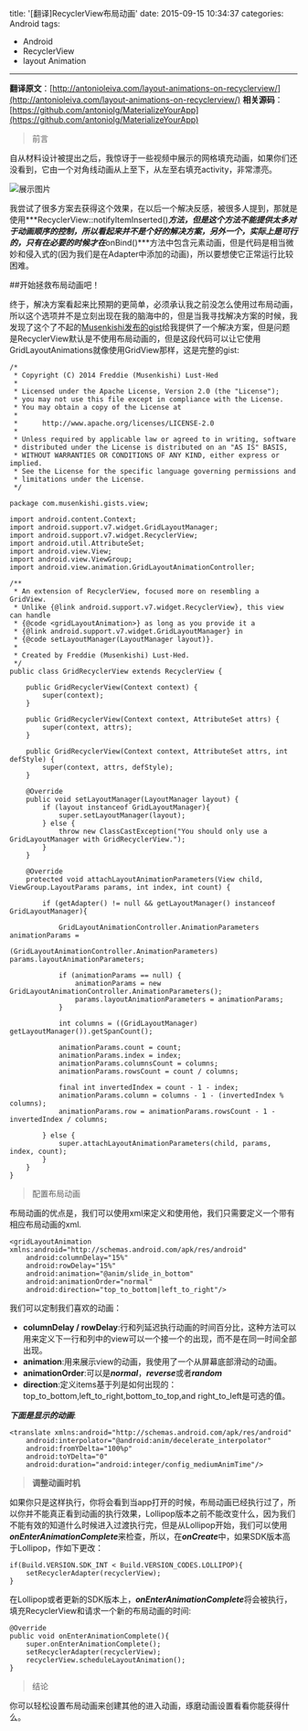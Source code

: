 title: '[翻译]RecyclerView布局动画'
date: 2015-09-15 10:34:37
categories: Android
tags:
- Android
- RecyclerView
- layout Animation

---

**翻译原文**：[http://antonioleiva.com/layout-animations-on-recyclerview/](http://antonioleiva.com/layout-animations-on-recyclerview/)
**相关源码**：[https://github.com/antoniolg/MaterializeYourApp](https://github.com/antoniolg/MaterializeYourApp)
> 前言

自从材料设计被提出之后，我惊讶于一些视频中展示的网格填充动画，如果你们还没看到，它由一个对角线动画从上至下，从左至右填充activity，非常漂亮。

![展示图片](http://antonioleiva.com/wp-content/uploads/2015/09/layout_animation_recyclerview.gif)

我尝试了很多方案去获得这个效果，在以后一个解决反感，被很多人提到，那就是使用***RecyclerView::notifyItemInserted()***方法，但是这个方法不能提供太多对于动画顺序的控制，所以看起来并不是个好的解决方案，另外一个，实际上是可行的，只有在必要的时候才在***onBind()***方法中包含元素动画，但是代码是相当微妙和侵入式的(因为我们是在Adapter中添加的动画)，所以要想使它正常运行比较困难。

##开始拯救布局动画吧！

终于，解决方案看起来比预期的更简单，必须承认我之前没怎么使用过布局动画，所以这个选项并不是立刻出现在我的脑海中的，但是当我寻找解决方案的时候，我发现了这个了不起的[Musenkishi发布的gist](https://gist.github.com/Musenkishi/8df1ab549857756098ba)给我提供了一个解决方案，但是问题是RecyclerView默认是不使用布局动画的，但是这段代码可以让它使用GridLayoutAnimations就像使用GridView那样，这是完整的gist:


	/*
	 * Copyright (C) 2014 Freddie (Musenkishi) Lust-Hed
	 *
	 * Licensed under the Apache License, Version 2.0 (the "License");
	 * you may not use this file except in compliance with the License.
	 * You may obtain a copy of the License at
	 *
	 *      http://www.apache.org/licenses/LICENSE-2.0
	 *
	 * Unless required by applicable law or agreed to in writing, software
	 * distributed under the License is distributed on an "AS IS" BASIS,
	 * WITHOUT WARRANTIES OR CONDITIONS OF ANY KIND, either express or implied.
	 * See the License for the specific language governing permissions and
	 * limitations under the License.
	 */
	 
	package com.musenkishi.gists.view;

	import android.content.Context;
	import android.support.v7.widget.GridLayoutManager;
	import android.support.v7.widget.RecyclerView;
	import android.util.AttributeSet;
	import android.view.View;
	import android.view.ViewGroup;
	import android.view.animation.GridLayoutAnimationController;

	/**
	 * An extension of RecyclerView, focused more on resembling a GridView.
	 * Unlike {@link android.support.v7.widget.RecyclerView}, this view can handle
	 * {@code <gridLayoutAnimation>} as long as you provide it a
	 * {@link android.support.v7.widget.GridLayoutManager} in
	 * {@code setLayoutManager(LayoutManager layout)}.
	 *
	 * Created by Freddie (Musenkishi) Lust-Hed.
	 */
	public class GridRecyclerView extends RecyclerView {

	    public GridRecyclerView(Context context) {
	        super(context);
	    }

	    public GridRecyclerView(Context context, AttributeSet attrs) {
	        super(context, attrs);
	    }

	    public GridRecyclerView(Context context, AttributeSet attrs, int defStyle) {
	        super(context, attrs, defStyle);
	    }

	    @Override
	    public void setLayoutManager(LayoutManager layout) {
	        if (layout instanceof GridLayoutManager){
	            super.setLayoutManager(layout);
	        } else {
	            throw new ClassCastException("You should only use a GridLayoutManager with GridRecyclerView.");
	        }
	    }

	    @Override
	    protected void attachLayoutAnimationParameters(View child, ViewGroup.LayoutParams params, int index, int count) {

	        if (getAdapter() != null && getLayoutManager() instanceof GridLayoutManager){

	            GridLayoutAnimationController.AnimationParameters animationParams =
	                    (GridLayoutAnimationController.AnimationParameters) params.layoutAnimationParameters;

	            if (animationParams == null) {
	                animationParams = new GridLayoutAnimationController.AnimationParameters();
	                params.layoutAnimationParameters = animationParams;
	            }

	            int columns = ((GridLayoutManager) getLayoutManager()).getSpanCount();

	            animationParams.count = count;
	            animationParams.index = index;
	            animationParams.columnsCount = columns;
	            animationParams.rowsCount = count / columns;

	            final int invertedIndex = count - 1 - index;
	            animationParams.column = columns - 1 - (invertedIndex % columns);
	            animationParams.row = animationParams.rowsCount - 1 - invertedIndex / columns;

	        } else {
	            super.attachLayoutAnimationParameters(child, params, index, count);
	        }
	    }
	}
	


> 配置布局动画

布局动画的优点是，我们可以使用xml来定义和使用他，我们只需要定义一个带有相应布局动画的xml.


	<gridLayoutAnimation xmlns:android="http://schemas.android.com/apk/res/android"
		android:columnDelay="15%"
		android:rowDelay="15%"
		android:animation="@anim/slide_in_bottom"
		android:animationOrder="normal"
		android:direction="top_to_bottom|left_to_right"/>

我们可以定制我们喜欢的动画：

- **columnDelay / rowDelay**:行和列延迟执行动画的时间百分比，这种方法可以用来定义下一行和列中的view可以一个接一个的出现，而不是在同一时间全部出现。
- **animation**:用来展示view的动画，我使用了一个从屏幕底部滑动的动画。
- **animationOrder**:可以是***normal***，***reverse***或者***random***
- **direction**:定义items基于列是如何出现的：top_to_bottom,left_to_right,bottom_to_top,and right_to_left是可选的值。

***下面是显示的动画***:


	<translate xmlns:android="http://schemas.android.com/apk/res/android"
		android:interpolator="@android:anim/decelerate_interpolator"
		android:fromYDelta="100%p"
		android:toYDelta="0"
		android:duration="android:integer/config_mediumAnimTime"/>

> **调整动画时机**

如果你只是这样执行，你将会看到当app打开的时候，布局动画已经执行过了，所以你并不能真正看到动画的执行效果，Lollipop版本之前不能改变什么，因为我们不能有效的知道什么时候进入过渡执行完，但是从Lollipop开始，我们可以使用***onEnterAnimationComplete***来检查，所以，在***onCreate***中，如果SDK版本高于Lollipop，作如下更改：


	if(Build.VERSION.SDK_INT < Build.VERSION_CODES.LOLLIPOP){
		setRecyclerAdapter(recyclerView);
	}

在Lollipop或者更新的SDK版本上，***onEnterAnimationComplete***将会被执行，填充RecyclerView和请求一个新的布局动画的时间:


	@Override
	public void onEnterAnimationComplete(){
		super.onEnterAnimationComplete();
		setRecyclerAdapter(recyclerView);
		recyclerView.scheduleLayoutAnimation();
	}

> 结论

你可以轻松设置布局动画来创建其他的进入动画，琢磨动画设置看看你能获得什么。
